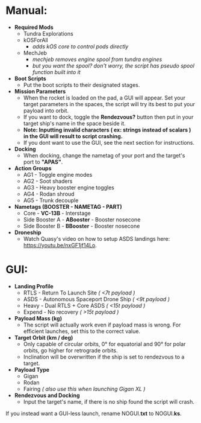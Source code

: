 # Manual:
- **Required Mods**
	- Tundra Explorations
	- kOSForAll
		- *adds kOS core to control pods directly*
	- MechJeb
		- *mechjeb removes engine spool from tundra engines*
		- *but you want the spool? don't worry, the script has pseudo spool function built into it*
- **Boot Scripts**
	- Put the boot scripts to their designated stages.
- **Mission Parameters**
	- When the rocket is loaded on the pad, a GUI will appear. Set your target parameters in the spaces, the script will try its best to put your payload into orbit.
	- If you want to dock, toggle the **Rendezvous?** button then put in your target ship's name in the space beside it.
	- **Note: Inputting invalid characters ( ex: strings instead of scalars ) in the GUI will result to script crashing.**
	- If you dont want to use the GUI, see the next section for instructions.  
- **Docking**
	- When docking, change the nametag of your port and the target's port to **"APAS"**.
- **Action Groups**
	- AG1 - Toggle engine modes
	- AG2 - Soot shaders
	- AG3 - Heavy booster engine toggles
	- AG4 - Rodan shroud
	- AG5 - Trunk decouple
- **Nametags (BOOSTER - NAMETAG - PART)**
	- Core - **VC-13B** - Interstage
	- Side Booster A - **ABooster** - Booster nosecone
	- Side Booster B - **BBooster** - Booster nosecone
- **Droneship**
	- Watch Quasy's video on how to setup ASDS landings here: https://youtu.be/nxGF1jf14Lo.
	   
# GUI:
- **Landing Profile**
	- RTLS - Return To Launch Site *( \<7t payload )*
	- ASDS - Autonomous Spaceport Drone Ship *( \<9t payload )*
	- Heavy - Dual RTLS + Core ASDS *( \<15t payload )*
	- Expend - No recovery *( >15t payload )*
- **Payload Mass (kg)**
	- The script will actually work even if payload mass is wrong. For efficient launches, set this to the correct value.
- **Target Orbit (km / deg)**
	- Only capable of circular orbits, 0° for equatorial and 90° for polar orbits, go higher for retrograde orbits.
	- Inclination will be overwritten if the ship is set to rendezvous to a target.
- **Payload Type**
	- Gigan
	- Rodan
	- Fairing *( also use this when launching Gigan XL )*
- **Rendezvous and Docking**
	- Input the target's name, if there is no ship found the script will crash.

If you instead want a GUI-less launch, rename NOGUI.**txt** to NOGUI.**ks**.
